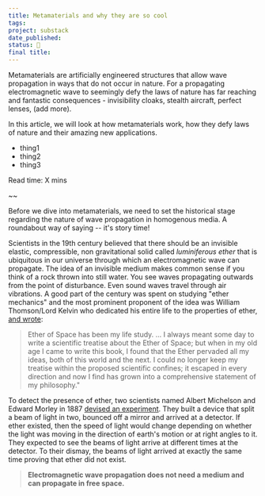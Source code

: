 ```yaml
---
title: Metamaterials and why they are so cool
tags: 
project: substack
date_published: 
status: 🚧
final title:
---
```

Metamaterials are artificially engineered structures that allow wave propagation in ways that do not occur in nature. For a propagating electromagnetic wave to seemingly defy the laws of nature has far reaching and fantastic consequences - invisibility cloaks, stealth aircraft, perfect lenses, (add more).

In this article, we will look at how metamaterials work, how they defy laws of nature and their amazing new applications.
- thing1
- thing2
- thing3

Read time: X mins

~~

Before we dive into metamaterials, we need to set the historical stage regarding the nature of wave propagation in homogenous media. A roundabout way of saying -- it's story time!

Scientists in the 19th century believed that there should be an invisible elastic, compressible, non gravitational solid called *luminiferous ether* that is ubiquitous in our universe through which an electromagnetic wave can propagate. The idea of an invisible medium makes common sense if you think of a rock thrown into still water. You see waves propagating outwards from the point of disturbance. Even sound waves travel through air vibrations. A good part of the century was spent on studying "ether mechanics" and the most prominent proponent of the idea was William Thomson/Lord Kelvin who dedicated his entire life to the properties of ether, [and wrote](https://online.ucpress.edu/hsns/article-abstract/doi/10.2307/27757305/47770/In-Defense-of-Ether-The-British-Response-to?redirectedFrom=fulltext):

> Ether of Space has been my life study. ... I always meant some day to write a scientific treatise about the Ether of Space; but when in my old age I came to write this book, I found that the Ether pervaded all my ideas, both of this world and the next. I could no longer keep my treatise within the proposed scientific confines; it escaped in every direction and now I find has grown into a comprehensive statement of my philosophy."

To detect the presence of ether, two scientists named Albert Michelson and Edward Morley in 1887 [devised an experiment](https://www.amnh.org/exhibitions/einstein/light/a-new-view-of-light). They built a device that split a beam of light in two, bounced off a mirror and arrived at a detector. If ether existed, then the speed of light would change depending on whether the light was moving in the direction of earth's motion or at right angles to it. They expected to see the beams of light arrive at different times at the detector. To their dismay, the beams of light arrived at exactly the same time proving that ether did not exist.



> **Electromagnetic wave propagation does not need a medium and can propagate in free space.** 





